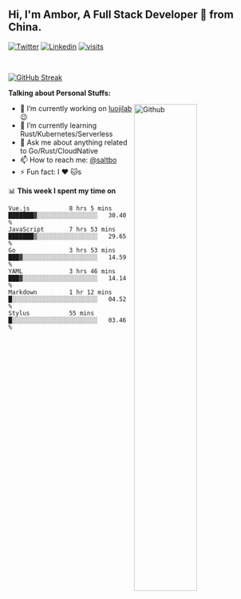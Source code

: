 ## Hi, I'm Ambor, A Full Stack Developer 🚀 from China.

[![Twitter](https://img.shields.io/badge/-saltbo-1ca0f1?style=flat&logo=twitter&logoColor=white)](https://twitter.com/rdsaltbo)
[![Linkedin](https://img.shields.io/badge/-saltbo-blue?style=flat&logo=Linkedin&logoColor=white)](https://www.linkedin.com/in/saltbo/)
[![visits](https://visitor.vercel.app/page/saltbo?color=light-green)](https://github.com/saltbo/)

&nbsp;  

[![GitHub Streak](http://github-readme-streak-stats.herokuapp.com?user=saltbo&hide_border=true&date_format=M%20j%5B%2C%20Y%5D)](https://git.io/streak-stats)

**Talking about Personal Stuffs:**
<!-- Any image aligned to the right. Beware the width  -->
<img width="50%" align="right" alt="Github" src="https://raw.githubusercontent.com/saltbo/saltbo/master/images/git-header.svg" />

- 🔭 I’m currently working on [luojilab](https://github.com/luojilab) :wink:
- 🌱 I’m currently learning Rust/Kubernetes/Serverless
- 💬 Ask me about anything related to Go/Rust/CloudNative
- 📫 How to reach me: [@saltbo](https://twitter.com/rdsaltbo)
- ⚡ Fun fact: I :heart: :cat:s


📊 **This week I spent my time on**
<!--START_SECTION:waka-->

```text
Vue.js           8 hrs 5 mins    ███████▓░░░░░░░░░░░░░░░░░   30.40 %
JavaScript       7 hrs 53 mins   ███████▒░░░░░░░░░░░░░░░░░   29.65 %
Go               3 hrs 53 mins   ███▓░░░░░░░░░░░░░░░░░░░░░   14.59 %
YAML             3 hrs 46 mins   ███▓░░░░░░░░░░░░░░░░░░░░░   14.14 %
Markdown         1 hr 12 mins    █░░░░░░░░░░░░░░░░░░░░░░░░   04.52 %
Stylus           55 mins         █░░░░░░░░░░░░░░░░░░░░░░░░   03.46 %
```

<!--END_SECTION:waka-->
